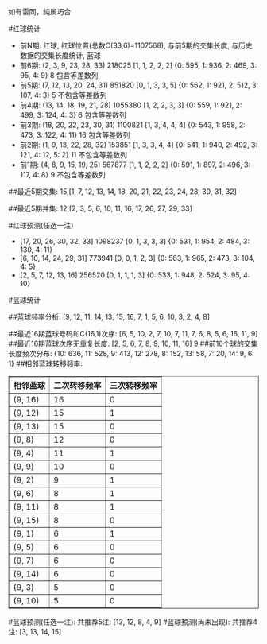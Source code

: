 <!-- 
.. title: 双色球2017059期(2017-05-23)数据分析报告
.. slug: slott-2017059-2017-05-23-report
.. date: 2017-05-24 08:00:00 UTC+08:00
.. tags: Lottery
.. link: 
.. description: 
.. type: text
-->

如有雷同，纯属巧合

<!-- TEASER_END-->

#红球统计

- 前N期: 红球, 红球位置(总数C(33,6)=1107568), 与前5期的交集长度, 与历史数据的交集长度统计, 蓝球
- 前6期: (2, 3, 9, 23, 28, 33) 218025 [1, 1, 2, 2, 2] {0: 595, 1: 936, 2: 469, 3: 95, 4: 9} 8 包含等差数列
- 前5期: (7, 12, 13, 20, 24, 31) 851820 [0, 1, 3, 3, 5] {0: 562, 1: 921, 2: 512, 3: 107, 4: 3} 5 不包含等差数列
- 前4期: (13, 14, 18, 19, 21, 28) 1055380 [1, 2, 2, 3, 3] {0: 559, 1: 921, 2: 499, 3: 124, 4: 3} 6 包含等差数列
- 前3期: (18, 20, 22, 23, 30, 31) 1100821 [1, 3, 4, 4, 4] {0: 543, 1: 958, 2: 473, 3: 122, 4: 11} 16 包含等差数列
- 前2期: (1, 9, 13, 22, 28, 32) 153851 [1, 3, 3, 4, 4] {0: 541, 1: 940, 2: 492, 3: 121, 4: 12, 5: 2} 11 不包含等差数列
- 前1期: (4, 8, 9, 15, 19, 25) 567877 [1, 1, 2, 2, 2] {0: 591, 1: 897, 2: 496, 3: 117, 4: 8} 9 不包含等差数列

##最近5期交集:
15,[1, 7, 12, 13, 14, 18, 20, 21, 22, 23, 24, 28, 30, 31, 32]

##最近5期并集:
12,[2, 3, 5, 6, 10, 11, 16, 17, 26, 27, 29, 33]

#红球预测(任选一注)

- [17, 20, 26, 30, 32, 33] 1098237 [0, 1, 3, 3, 3] {0: 531, 1: 954, 2: 484, 3: 130, 4: 11}
- [6, 10, 14, 24, 29, 31] 773941 [0, 0, 1, 2, 3] {0: 563, 1: 965, 2: 473, 3: 104, 4: 5}
- [2, 5, 7, 12, 13, 16] 256520 [0, 1, 1, 1, 3] {0: 533, 1: 948, 2: 524, 3: 95, 4: 10}

#蓝球统计

##蓝球频率分析:
[9, 12, 11, 14, 13, 15, 16, 7, 1, 5, 6, 10, 3, 2, 4, 8]

##最近16期蓝球号码和C(16,1)次序:
 [6, 5, 10, 2, 7, 10, 7, 11, 7, 6, 8, 5, 6, 16, 11, 9]
##最近16期蓝球次序无重复长度:
 [2, 5, 6, 7, 8, 9, 10, 11, 16] 9
##前16个球的交集长度频次分布:
{10: 636, 11: 528, 9: 413, 12: 278, 8: 152, 13: 58, 7: 20, 14: 9, 6: 1}
##相邻蓝球转移频率:
 <table border="1" class="table table-striped dataframe">
  <thead>
    <tr style="text-align: right;">
      <th>相邻蓝球</th>
      <th>二次转移频率</th>
      <th>三次转移频率</th>
    </tr>
  </thead>
  <tbody>
    <tr>
      <td>(9, 16)</td>
      <td>16</td>
      <td>0</td>
    </tr>
    <tr>
      <td>(9, 12)</td>
      <td>15</td>
      <td>1</td>
    </tr>
    <tr>
      <td>(9, 13)</td>
      <td>15</td>
      <td>0</td>
    </tr>
    <tr>
      <td>(9, 8)</td>
      <td>12</td>
      <td>0</td>
    </tr>
    <tr>
      <td>(9, 4)</td>
      <td>11</td>
      <td>1</td>
    </tr>
    <tr>
      <td>(9, 9)</td>
      <td>10</td>
      <td>0</td>
    </tr>
    <tr>
      <td>(9, 2)</td>
      <td>9</td>
      <td>1</td>
    </tr>
    <tr>
      <td>(9, 6)</td>
      <td>8</td>
      <td>1</td>
    </tr>
    <tr>
      <td>(9, 11)</td>
      <td>8</td>
      <td>1</td>
    </tr>
    <tr>
      <td>(9, 15)</td>
      <td>8</td>
      <td>0</td>
    </tr>
    <tr>
      <td>(9, 1)</td>
      <td>6</td>
      <td>1</td>
    </tr>
    <tr>
      <td>(9, 5)</td>
      <td>6</td>
      <td>0</td>
    </tr>
    <tr>
      <td>(9, 7)</td>
      <td>6</td>
      <td>0</td>
    </tr>
    <tr>
      <td>(9, 14)</td>
      <td>6</td>
      <td>0</td>
    </tr>
    <tr>
      <td>(9, 3)</td>
      <td>5</td>
      <td>0</td>
    </tr>
    <tr>
      <td>(9, 10)</td>
      <td>5</td>
      <td>0</td>
    </tr>
  </tbody>
</table>
#蓝球预测(任选一注):
共推荐5注: [13, 12, 8, 4, 9]
#蓝球预测(尚未出现):
共推荐4注: [3, 13, 14, 15]

